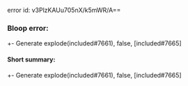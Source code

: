 error id: v3PlzKAUu705nX/k5mWR/A==
### Bloop error:

+- Generate explode(included#7661), false, [included#7665]
#### Short summary: 

+- Generate explode(included#7661), false, [included#7665]